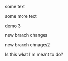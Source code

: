 some text

some more text

demo 3

new branch changes

new branch chnages2 

Is this what I'm meant to do?
